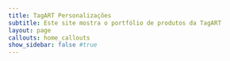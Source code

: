 ```yaml
---
title: TagART Personalizações
subtitle: Este site mostra o portfólio de produtos da TagART
layout: page
callouts: home_callouts
show_sidebar: false #true
---
```

